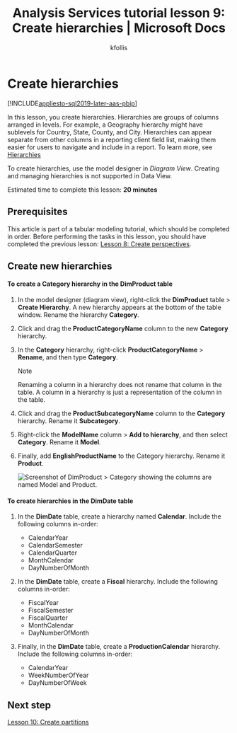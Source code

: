 ﻿---
title: "Analysis Services tutorial lesson 9: Create hierarchies | Microsoft Docs"
description: Learn how to create hierarchies for an Analysis Services tabular model project.
ms.date: 02/20/2020
ms.service: analysis-services
ms.custom: tabular-models
ms.topic: tutorial
ms.author: kfollis
ms.reviewer: kfollis
author: kfollis
---
# Create hierarchies

[!INCLUDE[appliesto-sql2019-later-aas-pbip](../includes/appliesto-sql2019-later-aas-pbip.md)]

In this lesson, you create hierarchies. Hierarchies are groups of columns arranged in levels. For example, a Geography hierarchy might have sublevels for Country, State, County, and City. Hierarchies can appear separate from other columns in a reporting client field list, making them easier for users to navigate and include in a report. To learn more, see [Hierarchies](../tabular-models/hierarchies-ssas-tabular.md)
  
To create hierarchies, use the model designer in *Diagram View*. Creating and managing hierarchies is not supported in Data View.  
  
Estimated time to complete this lesson: **20 minutes**  
  
## Prerequisites  

This article is part of a tabular modeling tutorial, which should be completed in order. Before performing the tasks in this lesson, you should have completed the previous lesson: [Lesson 8: Create perspectives](../tutorial-tabular-1400/as-lesson-8-create-perspectives.md).  
  
## Create new hierarchies
  
#### To create a Category hierarchy in the DimProduct table  
  
1.  In the model designer (diagram view), right-click the **DimProduct** table > **Create Hierarchy**. A new hierarchy appears at the bottom of the table window. Rename the hierarchy **Category**.  
  
2.  Click and drag the **ProductCategoryName** column to the new **Category** hierarchy.  
  
3.  In the **Category** hierarchy, right-click **ProductCategoryName** > **Rename**, and then type **Category**.  
  
    > [!NOTE]  
    > Renaming a column in a hierarchy does not rename that column in the table. A column in a hierarchy is just a representation of the column in the table.  
  
4.  Click and drag the **ProductSubcategoryName** column to the **Category** hierarchy. Rename it **Subcategory**. 
  
5.  Right-click the **ModelName** column > **Add to hierarchy**, and then select **Category**. Rename it **Model**.

6.  Finally, add **EnglishProductName** to the Category hierarchy. Rename it **Product**.  

    ![Screenshot of DimProduct > Category showing the columns are named Model and Product.](../tutorial-tabular-1400/media/as-lesson9-category.png)
  
#### To create hierarchies in the DimDate table  
  
1.  In the **DimDate** table, create a hierarchy named **Calendar**. Include the following columns in-order:

    *  CalendarYear
    *  CalendarSemester
    *  CalendarQuarter
    *  MonthCalendar
    *  DayNumberOfMonth
    
2.  In the **DimDate** table, create a **Fiscal** hierarchy. Include the following columns in-order:  
  
    *  FiscalYear
    *  FiscalSemester
    *  FiscalQuarter
    *  MonthCalendar
    *  DayNumberOfMonth
  
3.  Finally, in the **DimDate** table, create a **ProductionCalendar** hierarchy. Include the following columns in-order:  

    *  CalendarYear
    *  WeekNumberOfYear
    *  DayNumberOfWeek

## Next step

[Lesson 10: Create partitions](../tutorial-tabular-1400/as-lesson-10-create-partitions.md)